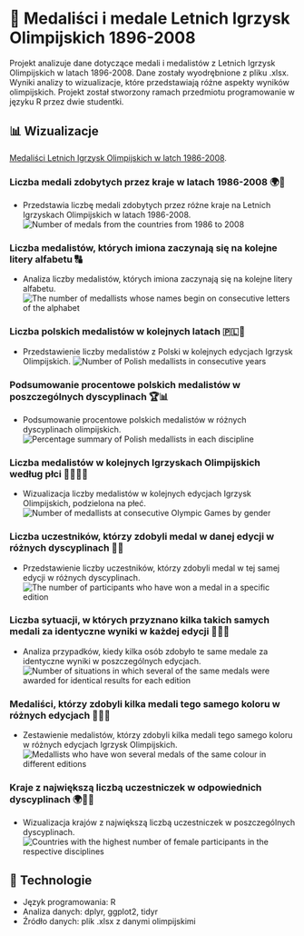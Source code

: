# 🏅 Medaliści i medale Letnich Igrzysk Olimpijskich 1896-2008
Projekt analizuje dane dotyczące medali i medalistów z Letnich Igrzysk Olimpijskich w latach 1896-2008. Dane zostały wyodrębnione z pliku .xlsx. Wyniki analizy to wizualizacje, które przedstawiają różne aspekty wyników olimpijskich. Projekt został stworzony ramach przedmiotu programowanie w języku R przez dwie studentki.

## 📊 Wizualizacje
[Medaliści Letnich Igrzysk Olimpijskich w latch 1986-2008](https://github.com/AdriannaRapa/MedalisciIMedaleLetnichIgrzyskOlimpijskich1896-2008/blob/main/Plots/Medali%C5%9Bci-Letnich-Igrzysk-Olimpijskich-w-latach-1986.pdf).

### Liczba medali zdobytych przez kraje w latach 1986-2008 🌍🥇
* Przedstawia liczbę medali zdobytych przez różne kraje na Letnich Igrzyskach Olimpijskich w latach 1986-2008.
![Number of medals from the countries from 1986 to 2008](https://github.com/gosiaradomska/Medallists-and-medals-of-the-1896-2008-Summer-Olympics/assets/163201690/b0b39680-1f01-47d3-b72b-dbf17ccc22fc)

### Liczba medalistów, których imiona zaczynają się na kolejne litery alfabetu 🔠
* Analiza liczby medalistów, których imiona zaczynają się na kolejne litery alfabetu.
![The number of medallists whose names begin on consecutive letters of the alphabet](https://github.com/gosiaradomska/Medallists-and-medals-of-the-1896-2008-Summer-Olympics/assets/163201690/4cc4df57-e7ba-4119-b975-3a14dbb7695b)

### Liczba polskich medalistów w kolejnych latach 🇵🇱🏅
* Przedstawienie liczby medalistów z Polski w kolejnych edycjach Igrzysk Olimpijskich.
![Number of Polish medallists in consecutive years](https://github.com/gosiaradomska/Medallists-and-medals-of-the-1896-2008-Summer-Olympics/assets/163201690/0398bd54-de2c-45ce-9730-6ff121bd9eb3)

### Podsumowanie procentowe polskich medalistów w poszczególnych dyscyplinach 🏆📊
* Podsumowanie procentowe polskich medalistów w różnych dyscyplinach olimpijskich.
![Percentage summary of Polish medallists in each discipline](https://github.com/gosiaradomska/Medallists-and-medals-of-the-1896-2008-Summer-Olympics/assets/163201690/66cd06cf-84a4-4f1c-8775-69f2b0709656)

### Liczba medalistów w kolejnych Igrzyskach Olimpijskich według płci 👩‍🦰👨‍🦰
* Wizualizacja liczby medalistów w kolejnych edycjach Igrzysk Olimpijskich, podzielona na płeć.
![Number of medallists at consecutive Olympic Games by gender](https://github.com/gosiaradomska/Medallists-and-medals-of-the-1896-2008-Summer-Olympics/assets/163201690/f63f05ac-dc98-4a08-bc65-6a0f232298e3)

### Liczba uczestników, którzy zdobyli medal w danej edycji w różnych dyscyplinach 🏅💪
* Przedstawienie liczby uczestników, którzy zdobyli medal w tej samej edycji w różnych dyscyplinach.
![The number of participants who have won a medal in a specific edition](https://github.com/gosiaradomska/Medallists-and-medals-of-the-1896-2008-Summer-Olympics/assets/163201690/c452ee09-8847-4e92-96b2-dcd898d0b75c)

### Liczba sytuacji, w których przyznano kilka takich samych medali za identyczne wyniki w każdej edycji 🥇🥈🥉
* Analiza przypadków, kiedy kilka osób zdobyło te same medale za identyczne wyniki w poszczególnych edycjach.
![Number of situations in which several of the same medals were awarded for identical results for each edition](https://github.com/gosiaradomska/Medallists-and-medals-of-the-1896-2008-Summer-Olympics/assets/163201690/0f34bb50-b5e7-44db-a38b-26b73bee7288)

### Medaliści, którzy zdobyli kilka medali tego samego koloru w różnych edycjach 🥇🥈🥉
* Zestawienie medalistów, którzy zdobyli kilka medali tego samego koloru w różnych edycjach Igrzysk Olimpijskich.
![Medallists who have won several medals of the same colour in different editions](https://github.com/gosiaradomska/Medallists-and-medals-of-the-1896-2008-Summer-Olympics/assets/163201690/6b154f38-9aed-4988-9b0f-9f7fa6c039ec)

### Kraje z największą liczbą uczestniczek w odpowiednich dyscyplinach 🌍👩‍🦰
* Wizualizacja krajów z największą liczbą uczestniczek w poszczególnych dyscyplinach.
![Countries with the highest number of female participants in the respective disciplines](https://github.com/gosiaradomska/Medallists-and-medals-of-the-1896-2008-Summer-Olympics/assets/163201690/ee74d1b4-c750-4cb3-aade-9a900af9d913)


## 🔧 Technologie
* Język programowania: R
* Analiza danych: dplyr, ggplot2, tidyr
* Źródło danych: plik .xlsx z danymi olimpijskimi

